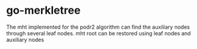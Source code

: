 # go-merkletree
The mht implemented for the podr2 algorithm can find the auxiliary nodes through several leaf nodes. mht root can be restored using leaf nodes and auxiliary nodes
